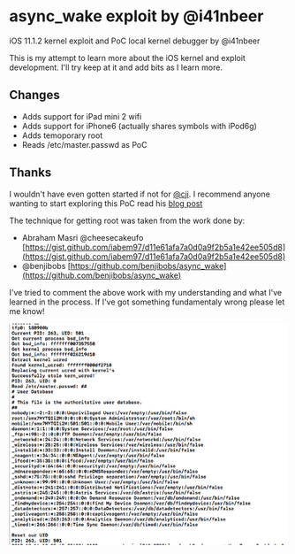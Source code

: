 # async_wake exploit by @i41nbeer

iOS 11.1.2 kernel exploit and PoC local kernel debugger by @i41nbeer

This is my attempt to learn more about the iOS kernel and exploit development.
I'll try keep at it and add bits as I learn more. 

## Changes

* Adds support for iPad mini 2 wifi 
* Adds support for iPhone6 (actually shares symbols with iPod6g)
* Adds temoporary root
* Reads /etc/master.passwd as PoC

## Thanks

I wouldn't have even gotten started if not for [@cji](https://twitter.com/cji). I recommend anyone wanting to start exploring this PoC read his [blog post](https://medium.com/@cji_/hunting-for-ios-kernel-symbols-e48a446bb00)

The technique for getting root was taken from the work done by:

* Abraham Masri @cheesecakeufo [https://gist.github.com/iabem97/d11e61afa7a0d0a9f2b5a1e42ee505d8](https://gist.github.com/iabem97/d11e61afa7a0d0a9f2b5a1e42ee505d8)
* @benjibobs [https://github.com/benjibobs/async_wake](https://github.com/benjibobs/async_wake)

I've tried to comment the above work with my understanding and what I've learned in the process. If I've got something fundamentaly wrong please let me know!


![Get root](/root_screenshot.png "Get root and read /etc/master.passwd")

